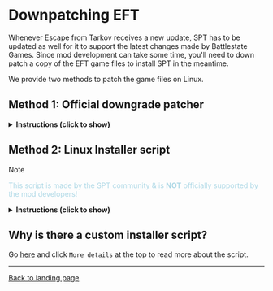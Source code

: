# Downpatching EFT

Whenever Escape from Tarkov receives a new update, SPT has to be updated as well for it to support the latest changes made by Battlestate Games. Since mod development can take some time, you'll need to down patch a copy of the EFT game files to install SPT in the meantime.

We provide two methods to patch the game files on Linux.

## Method 1: Official downgrade patcher

<details>

**<summary>Instructions (click to show)</summary>**

> [!TIP]
> <span style="color:lightgreen">You can use `protonup-qt` to install new wine versions in Lutris / Bottles</span>

## What you need

- **[Downgrade patcher](https://hub.sp-tarkov.com/emergency.html)**
    - Click on `Latest Downgrade Patcher` at the top
    - Make sure your downgrade patcher matches the installed EFT version!

- **Wine**
    - We recommend [Kron4ek vanilla wine-9.19-amd64](https://github.com/Kron4ek/Wine-Builds/releases/tag/9.19) for the installation!


## Installation

- **1) Extract the downloaded downgrade patcher archive**

    > [!TIP]
    > <span style="color:lightgreen">If you get an error about lzma, try `7z` to extract!</span>


- **2) Move the patcher files to your copied EFT game directory, e.g:**

    > [!NOTE]
    > <span style="color:lightblue">`patcher.exe` needs to be inside the root directory alongside the game executable.</span>

    - **Lutris:**

          ~/Games/escape-from-tarkov/drive_c/SPTarkov

    - **Bottles:**

          ~/.var/app/com.usebottles.bottles/data/bottles/bottles/SPTarkov/drive_c/SPTarkov

- **3) Run `patcher.exe`**

    > [!WARNING]
    > <span style="color:khaki">If you get an error on launch, you *might* also need to set no value for  `DOTNET_ROOT` and `DOTNET_BUNDLE_EXTRACT_BASE_DIR` as environment variables:</span>
    > - Bottles: `Settings` → `Environment variables`
    > - Lutris: `Configure` → `System options` → `Environment variables`

    - **Lutris:**

        → Goto `Configure` > `Runner options` > `Wine Version` and set it to the correct Wine version

        → Select one of the previously created shortcuts, click the wine glass icon, → `Open Bash terminal`, and use the following command:

          cd drive_c/SPTarkov/ && wine ./patcher.exe

    - **Bottles:**

        → In `Settings` → `Runner` select the correct Wine version

        → Select `Tools` → `Command Line` and use the following command:

          cd drive_c/SPTarkov/ && ./patcher.exe

        Now wait until the patching is done & voila!

</details>

## Method 2: Linux Installer script

> [!NOTE]
> <span style="color:lightblue">This script is made by the SPT community & is **NOT** officially supported by the mod developers!</span>

<details>

**<summary>Instructions (click to show)</summary>**

## What you need

- **[Downgrade patcher](https://hub.sp-tarkov.com/emergency.html)**
    - Click on `Latest Downgrade Patcher` at the top
    - Make sure your downgrade patcher matches the installed EFT version!

- **[spt-linux-additions](../installers/spt-linux-additions)**

## Installation

- **1) Move `SPT_Patches` to your install directory**
    - Extract the downgrade patcher archive, then copy and paste the `SPT_Patches` directory to your SPT install directory

- **2) Run the script**
    - Launch a terminal from within the script's directory and run the following command - pointing to the correct SPT install directory, e.g. :

          ./spt-linux-additions patch ~/Games/escape-from-tarkov/drive_c/SPTarkov

        > [!TIP]
        > <span style="color:lightgreen">For more details, run `./spt-linux-additions` without any commands.</span>

</details>

## Why is there a custom installer script?

Go [here](../docs/lutris_installer_additions.md) and click `More details` at the top to read more about the script.

***
[Back to landing page](../README.md)